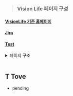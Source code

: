 > ### Vision Life 페이지 구성
#### [VisionLife 기존 홈페이지](https://visionlife.raon-i.com/) 
#### [Jira](https://home.atlassian.com/o/55523818-11f4-4c5b-bf81-982da14c7b09/projects?cloudId=c72caa21-ca99-44cb-94a9-d8f41ccf7179&tql=%28archived+%3D+false%29&viewTab=all)
#### [Test](https://www.testiny.io/)

<details>
<summary>페이지 구조</summary>

#### home (main)
#### business-overview
#### news
#### profile
#### catalog
#### test (test)
</details>

<br/>

## T Tove
- pending
